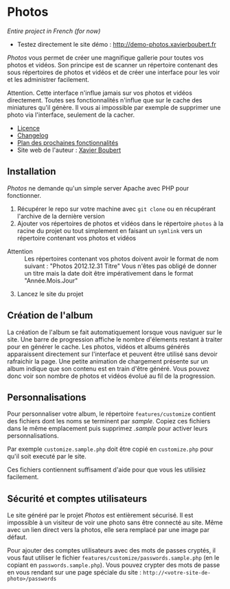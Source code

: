 Photos
=========
_Entire project in French (for now)_

* Testez directement le site démo : http://demo-photos.xavierboubert.fr

_Photos_ vous permet de créer une magnifique gallerie pour toutes vos photos et vidéos. Son principe est de scanner un répertoire contenant des sous répertoires de photos et vidéos et de créer une interface pour les voir et les administrer facilement.

Attention. Cette interface n'influe jamais sur vos photos et vidéos directement. Toutes ses fonctionnalités n'influe que sur le cache des miniatures qu'il génère. Il vous ai impossible par exemple de supprimer une photo via l'interface, seulement de la cacher.

* [Licence](https://github.com/XavierBoubert/Photos/blob/master/LICENSE)
* [Changelog](https://github.com/XavierBoubert/Photos/blob/master/CHANGELOG.md)
* [Plan des prochaines fonctionnalités](https://github.com/XavierBoubert/Photos/blob/master/MILESTONE.md)
* Site web de l'auteur : [Xavier Boubert](http://xavierboubert.fr)


Installation
---------

_Photos_ ne demande qu'un simple server Apache avec PHP pour fonctionner.

1. Récupérer le repo sur votre machine avec `git clone` ou en récupérant l'archive de la dernière version
2. Ajouter vos répertoires de photos et vidéos dans le répertoire `photos` à la racine du projet ou tout simplement en faisant un `symlink` vers un répertoire contenant vos photos et vidéos

<dl>
  <dt>Attention</dt>
  <dd>Les répertoires contenant vos photos doivent avoir le format de nom suivant :
    "Photos 2012.12.31 Titre"
    Vous n'êtes pas obligé de donner un titre mais la date doit être impérativement dans le format "Année.Mois.Jour"</dd>
</dl>

3. Lancez le site du projet


Création de l'album
---------

La création de l'album se fait automatiquement lorsque vous naviguer sur le site. Une barre de progression affiche le nombre d'élements restant à traiter pour en générer le cache. Les photos, vidéos et albums générés apparaissent directement sur l'interface et peuvent être utilisé sans devoir rafraichir la page.
Une petite animation de chargement présente sur un album indique que son contenu est en train d'être généré. Vous pouvez donc voir son nombre de photos et vidéos évolué au fil de la progression.


Personnalisations
---------

Pour personnaliser votre album, le répertoire `features/customize` contient des fichiers dont les noms se terminent par _sample_. Copiez ces fichiers dans le même emplacement puis supprimez _.sample_ pour activer leurs personnalisations.

Par exemple `customize.sample.php` doit être copié en `customize.php` pour qu'il soit executé par le site.

Ces fichiers contiennent suffisament d'aide pour que vous les utilisiez facilement.


Sécurité et comptes utilisateurs
---------

Le site généré par le projet _Photos_ est entièrement sécurisé. Il est impossible à un visiteur de voir une photo sans être connecté au site. Même avec un lien direct vers la photos, elle sera remplacé par une image par défaut.

Pour ajouter des comptes utilisateurs avec des mots de passes cryptés, il vous faut utiliser le fichier `features/customize/passwords.sample.php` (en le copiant en `passwords.sample.php`).
Vous pouvez crypter des mots de passe en vous rendant sur une page spéciale du site : `http://<votre-site-de-photo>/passwords`